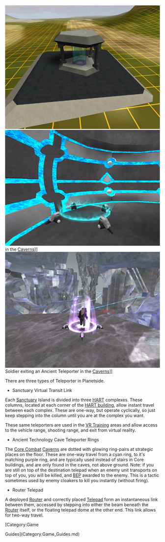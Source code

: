 ![](../images/Teleporter.jpg "fig:Teleporter.jpg")
![](../images/TeleporterBoardingPoint.jpg "fig:TeleporterBoardingPoint.jpg") in
the [Caverns](../locations/Caverns.md)\]\]
![](../images/TeleporterExit.jpg "fig:TeleporterExit.jpg") Soldier exiting an
Ancient Teleporter in the [Caverns](../locations/Caverns.md)\]\]

There are three types of Teleporter in Planetside.

- Sanctuary Virtual Transit Link

Each [Sanctuary](../locations/Sanctuary.md) Island is divided into three
[HART](HART.md) complexes. These columns, located at each corner
of the [HART building](../locations/HART_building.md), allow instant travel
between each complex. These are one-way, but operate cyclically, so just
keep stepping into the column until you are at the complex you want.

These same teleporters are used in the [VR
Training](../locations/VR_Training.md) areas and allow access to the vehicle
range, shooting range, and exit from virtual reality.

- Ancient Technology Cave Teleporter Rings

The [Core Combat](../items/Core_Combat.md) [Caverns](../locations/Caverns.md)
are dotted with glowing ring-pairs at strategic places on the floor.
These are one-way travel from a cyan ring, to it's matching purple ring,
and are typically used instead of stairs in Core buildings, and are only
found in the caves, not above ground. Note: if you are still on top of
the destination telepad when an enemy unit transports on top of you, you
will be killed, and [BEP](BEP.md) awarded to the enemy. This is
a tactic sometimes used by enemy cloakers to kill you instantly (without
firing).

- Router Telepad

A deployed [Router](../vehicles/Router.md) and correctly placed
[Telepad](weapons/Telepad.md) form an instantaneous link between them,
accessed by stepping into either the beam beneath the
[Router](../vehicles/Router.md) itself, or the floating telepad dome at the
other end. This link allows for two-way travel.

<!--[Category:Terminology](Category:Terminology.md)--> [Category:Game
Guides](Category:Game_Guides.md)
